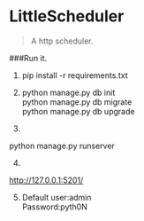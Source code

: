 # LittleScheduler

>	A http scheduler.

###Run it.
1. pip install -r requirements.txt

2.   
    python manage.py db init  
    python manage.py db migrate  
    python manage.py db upgrade
    
3.   
python manage.py runserver

4.   
http://127.0.0.1:5201/

5. Default user:admin  
Password:pyth0N  